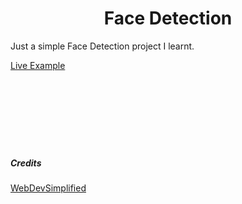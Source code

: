 <h1 align="center">Face Detection</h1>

Just a simple Face Detection project I learnt.

[Live Example](https://itsksquare.github.io/Face-Detection/)
<br>
<br>
<br>
<br>
<br>
<br>
<br>
<br>

##### Credits

[WebDevSimplified](https://github.com/WebDevSimplified)
